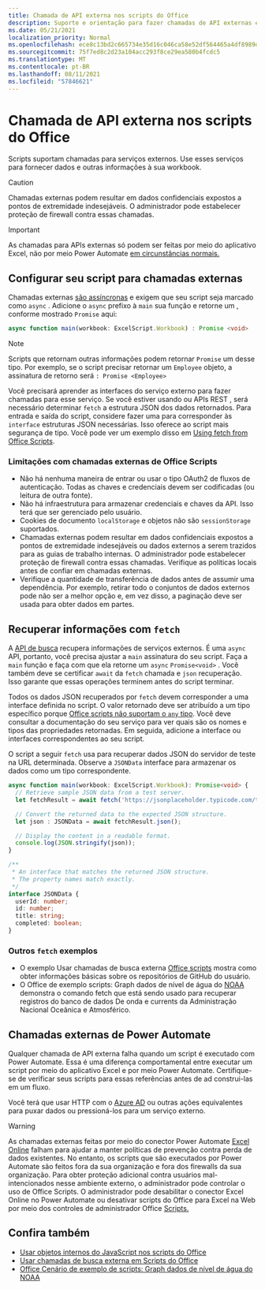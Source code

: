 ```yaml
---
title: Chamada de API externa nos scripts do Office
description: Suporte e orientação para fazer chamadas de API externas em Office Script.
ms.date: 05/21/2021
localization_priority: Normal
ms.openlocfilehash: ece8c13bd2c665734e35d16c046ca58e52df564465a4df8989d90d887d897307
ms.sourcegitcommit: 75f7ed8c2d23a104acc293f8ce29ea580b4fcdc5
ms.translationtype: MT
ms.contentlocale: pt-BR
ms.lasthandoff: 08/11/2021
ms.locfileid: "57846621"
---
```

# <a name="external-api-call-support-in-office-scripts"></a>Chamada de API externa nos scripts do Office

Scripts suportam chamadas para serviços externos. Use esses serviços para fornecer dados e outras informações à sua workbook.

> [!CAUTION]
> Chamadas externas podem resultar em dados confidenciais expostos a pontos de extremidade indesejáveis. O administrador pode estabelecer proteção de firewall contra essas chamadas.

> [!IMPORTANT]
> As chamadas para APIs externas só podem ser feitas por meio do aplicativo Excel, não por meio Power Automate [em circunstâncias normais.](#external-calls-from-power-automate)

## <a name="configure-your-script-for-external-calls"></a>Configurar seu script para chamadas externas

Chamadas externas [são assíncronas](https://developer.mozilla.org/docs/Learn/JavaScript/Asynchronous/Async_await) e exigem que seu script seja marcado como `async` . Adicione o `async` prefixo à `main` sua função e retorne um , conforme mostrado `Promise` aqui:

```typescript
async function main(workbook: ExcelScript.Workbook) : Promise <void>
```

> [!NOTE]
> Scripts que retornam outras informações podem retornar `Promise` um desse tipo. Por exemplo, se o script precisar retornar um `Employee` objeto, a assinatura de retorno será `: Promise <Employee>`

Você precisará aprender as interfaces do serviço externo para fazer chamadas para esse serviço. Se você estiver usando ou APIs REST , será necessário determinar `fetch` a estrutura JSON dos dados retornados. [](https://wikipedia.org/wiki/Representational_state_transfer) Para entrada e saída do script, considere fazer uma para corresponder às `interface` estruturas JSON necessárias. Isso oferece ao script mais segurança de tipo. Você pode ver um exemplo disso em [Using fetch from Office Scripts](../resources/samples/external-fetch-calls.md).

### <a name="limitations-with-external-calls-from-office-scripts"></a>Limitações com chamadas externas de Office Scripts

* Não há nenhuma maneira de entrar ou usar o tipo OAuth2 de fluxos de autenticação. Todas as chaves e credenciais devem ser codificadas (ou leitura de outra fonte).
* Não há infraestrutura para armazenar credenciais e chaves da API. Isso terá que ser gerenciado pelo usuário.
* Cookies de documento `localStorage` e objetos não são `sessionStorage` suportados.
* Chamadas externas podem resultar em dados confidenciais expostos a pontos de extremidade indesejáveis ou dados externos a serem trazidos para as guias de trabalho internas. O administrador pode estabelecer proteção de firewall contra essas chamadas. Verifique as políticas locais antes de confiar em chamadas externas.
* Verifique a quantidade de transferência de dados antes de assumir uma dependência. Por exemplo, retirar todo o conjuntos de dados externos pode não ser a melhor opção e, em vez disso, a paginação deve ser usada para obter dados em partes.

## <a name="retrieve-information-with-fetch"></a>Recuperar informações com `fetch`

A [API de busca](https://developer.mozilla.org/docs/Web/API/Fetch_API) recupera informações de serviços externos. É uma `async` API, portanto, você precisa ajustar a `main` assinatura do seu script. Faça a `main` função e faça com que ela retorne um `async` `Promise<void>` . Você também deve se certificar `await` da `fetch` chamada e `json` recuperação. Isso garante que essas operações terminem antes do script terminar.

Todos os dados JSON recuperados por `fetch` devem corresponder a uma interface definida no script. O valor retornado deve ser atribuído a um tipo específico porque [Office scripts não suportam o `any` tipo](typescript-restrictions.md#no-any-type-in-office-scripts). Você deve consultar a documentação do seu serviço para ver quais são os nomes e tipos das propriedades retornadas. Em seguida, adicione a interface ou interfaces correspondentes ao seu script.

O script a seguir `fetch` usa para recuperar dados JSON do servidor de teste na URL determinada. Observe a `JSONData` interface para armazenar os dados como um tipo correspondente.

```TypeScript
async function main(workbook: ExcelScript.Workbook): Promise<void> {
  // Retrieve sample JSON data from a test server.
  let fetchResult = await fetch('https://jsonplaceholder.typicode.com/todos/1');

  // Convert the returned data to the expected JSON structure.
  let json : JSONData = await fetchResult.json();

  // Display the content in a readable format.
  console.log(JSON.stringify(json));
}

/**
 * An interface that matches the returned JSON structure.
 * The property names match exactly.
 */
interface JSONData {
  userId: number;
  id: number;
  title: string;
  completed: boolean;
}
```

### <a name="other-fetch-samples"></a>Outros `fetch` exemplos

* O exemplo Usar chamadas de busca externa [Office scripts](../resources/samples/external-fetch-calls.md) mostra como obter informações básicas sobre os repositórios de GitHub do usuário.
* O Office de exemplo scripts: Graph dados de nível de água do [NOAA](../resources/scenarios/noaa-data-fetch.md) demonstra o comando fetch que está sendo usado para recuperar registros do banco de dados De onda e currents da Administração Nacional Oceânica e Atmosférico.

## <a name="external-calls-from-power-automate"></a>Chamadas externas de Power Automate

Qualquer chamada de API externa falha quando um script é executado com Power Automate. Essa é uma diferença comportamental entre executar um script por meio do aplicativo Excel e por meio Power Automate. Certifique-se de verificar seus scripts para essas referências antes de ad construi-las em um fluxo.

Você terá que usar HTTP com o [Azure AD](/connectors/webcontents/) ou outras ações equivalentes para puxar dados ou pressioná-los para um serviço externo.

> [!WARNING]
> As chamadas externas feitas por meio do conector Power Automate [Excel Online](/connectors/excelonlinebusiness) falham para ajudar a manter políticas de prevenção contra perda de dados existentes. No entanto, os scripts que são executados por Power Automate são feitos fora da sua organização e fora dos firewalls da sua organização. Para obter proteção adicional contra usuários mal-intencionados nesse ambiente externo, o administrador pode controlar o uso de Office Scripts. O administrador pode desabilitar o conector Excel Online no Power Automate ou desativar scripts do Office para Excel na Web por meio dos controles de administrador Office [Scripts.](/microsoft-365/admin/manage/manage-office-scripts-settings)

## <a name="see-also"></a>Confira também

* [Usar objetos internos do JavaScript nos scripts do Office](javascript-objects.md)
* [Usar chamadas de busca externa em Scripts do Office](../resources/samples/external-fetch-calls.md)
* [Office Cenário de exemplo de scripts: Graph dados de nível de água do NOAA](../resources/scenarios/noaa-data-fetch.md)
